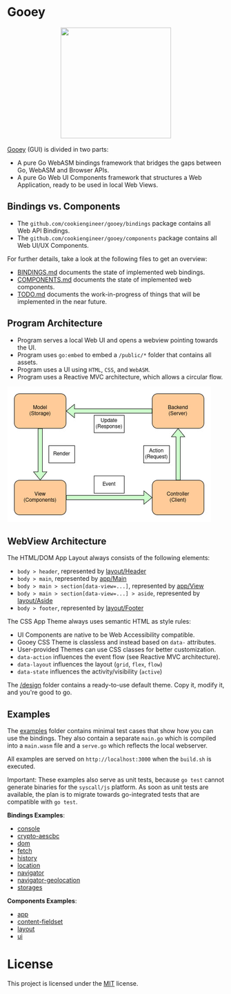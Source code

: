 
# Gooey

<p align="center">
    <img width="256" height="256" src="https://raw.githubusercontent.com/cookiengineer/gooey/master/assets/gooey.jpg">
</p>

[Gooey](https://github.com/cookiengineer/gooey) (GUI) is divided in two parts:

- A pure Go WebASM bindings framework that bridges the gaps between Go, WebASM and Browser APIs.
- A pure Go Web UI Components framework that structures a Web Application, ready to be used in local Web Views.


## Bindings vs. Components

- The `github.com/cookiengineer/gooey/bindings` package contains all Web API Bindings.
- The `github.com/cookiengineer/gooey/components` package contains all Web UI/UX Components.

For further details, take a look at the following files to get an overview:

- [BINDINGS.md](/docs/BINDINGS.md) documents the state of implemented web bindings.
- [COMPONENTS.md](/docs/COMPONENTS.md) documents the state of implemented web components.
- [TODO.md](/TODO.md) documents the work-in-progress of things that will be implemented in the near future.


## Program Architecture

- Program serves a local Web UI and opens a webview pointing towards the UI.
- Program uses `go:embed` to embed a `/public/*` folder that contains all assets.
- Program uses a UI using `HTML`, `CSS`, and `WebASM`.
- Program uses a Reactive MVC architecture, which allows a circular flow.

![Reactive MVC Architecture](/assets/reactive-mvc.jpg)


## WebView Architecture

The HTML/DOM App Layout always consists of the following elements:

- `body > header`, represented by [layout/Header](/components/layout/Header.go)
- `body > main`, represented by [app/Main](/components/app/Main.go)
- `body > main > section[data-view=...]`, represented by [app/View](/components/app/View.go)
- `body > main > section[data-view=...] > aside`, represented by [layout/Aside](/components/layout/Aside.go)
- `body > footer`, represented by [layout/Footer](/components/layout/Footer.go)

The CSS App Theme always uses semantic HTML as style rules:

- UI Components are native to be Web Accessibility compatible.
- Gooey CSS Theme is classless and instead based on `data-` attributes.
- User-provided Themes can use CSS classes for better customization.
- `data-action` influences the event flow (see Reactive MVC architecture).
- `data-layout` influences the layout (`grid`, `flex`, `flow`)
- `data-state` influences the activity/visibility (`active`)

The [/design](/design) folder contains a ready-to-use default theme.
Copy it, modify it, and you're good to go.


## Examples

The [examples](/examples) folder contains minimal test cases that show how you can
use the bindings. They also contain a separate `main.go` which is compiled into a
`main.wasm` file and a `serve.go` which reflects the local webserver.

All examples are served on `http://localhost:3000` when the `build.sh` is executed.

Important: These examples also serve as unit tests, because `go test` cannot generate
binaries for the `syscall/js` platform. As soon as unit tests are available, the plan
is to migrate towards go-integrated tests that are compatible with `go test`.

**Bindings Examples**:

- [console](/examples/bindings/console)
- [crypto-aescbc](/examples/bindings/crypto-aescbc)
- [dom](/examples/bindings/dom)
- [fetch](/examples/bindings/fetch)
- [history](/examples/bindings/history)
- [location](/examples/bindings/location)
- [navigator](/examples/bindings/navigator)
- [navigator-geolocation](/examples/bindings/navigator-geolocation)
- [storages](/examples/bindings/storages)

**Components Examples**:

- [app](/examples/components/app)
- [content-fieldset](/examples/components/content-fieldset)
- [layout](/examples/components/layout)
- [ui](/examples/components/ui)

# License

This project is licensed under the [MIT](./LICENSE_MIT.txt) license.

